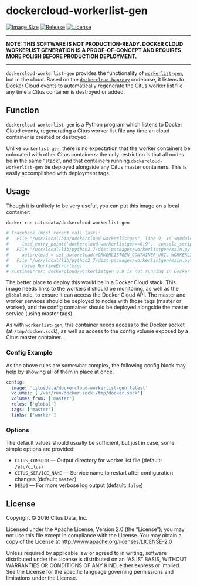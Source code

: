 # dockercloud-workerlist-gen

[![Image Size](https://img.shields.io/imagelayers/image-size/citusdata/dockercloud-workerlist-gen/latest.svg)][image size]
[![Release](https://img.shields.io/github/release/citusdata/dockercloud-workerlist-gen.svg)][release]
[![License](https://img.shields.io/github/license/citusdata/dockercloud-workerlist-gen.svg)][license]

----------

**NOTE: THIS SOFTWARE IS NOT PRODUCTION-READY. DOCKER CLOUD WORKERLIST GENERATION IS A PROOF-OF-CONCEPT AND REQUIRES MORE POLISH BEFORE PRODUCTION DEPLOYMENT.**

----------

`dockercloud-workerlist-gen` provides the functionality of [`workerlist-gen`][workerlist-gen], but in the cloud. Based on the [`dockercloud-haproxy`][dockercloud-haproxy] codebase, it listens to Docker Cloud events to automatically regenerate the Citus worker list file any time a Citus container is destroyed or added.

## Function

`dockercloud-workerlist-gen` is a Python program which listens to Docker Cloud events, regenerating a Citus worker list file any time an cloud container is created or destroyed.

Unlike `workerlist-gen`, there is no expectation that the worker containers be colocated with other Citus containers: the only restriction is that all nodes be in the same “stack”, and that containers running `dockercloud-workerlist-gen` be deployed alongside any Citus master containers. This is easily accomplished with deployment tags.

## Usage

Though it is unlikely to be very useful, you can put this image on a local container:

```bash
docker run citusdata/dockercloud-workerlist-gen

# Traceback (most recent call last):
#   File "/usr/local/bin/dockercloud-workerlistgen", line 9, in <module>
#     load_entry_point('dockercloud-workerlistgen==0.9', 'console_scripts', 'dockercloud-workerlistgen')()
#   File "/usr/local/lib/python2.7/dist-packages/workerlistgen/main.py", line 61, in main
#     autoreload = set_autoreload(WORKERLISTGEN_CONTAINER_URI, WORKERLISTGEN_SERVICE_URI, API_AUTH)
#   File "/usr/local/lib/python2.7/dist-packages/workerlistgen/main.py", line 41, in set_autoreload
#     raise RuntimeError(msg)
# RuntimeError: dockercloud/workerlistgen 0.9 is not running in Docker Cloud
```

The better place to deploy this would be in a Docker Cloud stack. This image needs links to the workers it should be monitoring, as well as the `global` role, to ensure it can access the Docker Cloud API. The master and worker services should be deployed to nodes with those tags (master or worker), and the config container should be deployed alongside the master service (using master tags).

As with `workerlist-gen`, this container needs access to the Docker socket (at `/tmp/docker.sock`), as well as access to the config volume exposed by a Citus master container.

### Config Example

As the above rules are somewhat complex, the following config block may help by showing all of them in place at once.

```yaml
config:
  image: 'citusdata/dockercloud-workerlist-gen:latest'
  volumes: ['/var/run/docker.sock:/tmp/docker.sock']
  volumes_from: ['master']
  roles: ['global']
  tags: ['master']
  links: ['worker']
```

### Options

The default values should usually be sufficient, but just in case, some simple options are provided:

  * `CITUS_CONFDIR` — Output directory for worker list file (default: `/etc/citus`)
  * `CITUS_SERVICE_NAME` — Service name to restart after configuration changes (default: `master`)
  * `DEBUG` — For more verbose log output (default: `false`)

## License

Copyright © 2016 Citus Data, Inc.

Licensed under the Apache License, Version 2.0 (the “License”); you may not use this file except in compliance with the License. You may obtain a copy of the License at http://www.apache.org/licenses/LICENSE-2.0

Unless required by applicable law or agreed to in writing, software distributed under the License is distributed on an “AS IS” BASIS, WITHOUT WARRANTIES OR CONDITIONS OF ANY KIND, either express or implied. See the License for the specific language governing permissions and limitations under the License.

[image size]: https://imagelayers.io/?images=citusdata%2Fdockercloud-workerlist-gen:latest
[release]: https://github.com/citusdata/dockercloud-workerlist-gen/releases/latest
[license]: LICENSE
[workerlist-gen]: https://github.com/citusdata/workerlist-gen
[dockercloud-haproxy]: https://github.com/docker/dockercloud-haproxy
